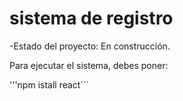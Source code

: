 <h1>sistema de registro</h1>

-Estado del proyecto: En construcción.

Para ejecutar el sistema, debes poner:

'''npm istall react´´´
